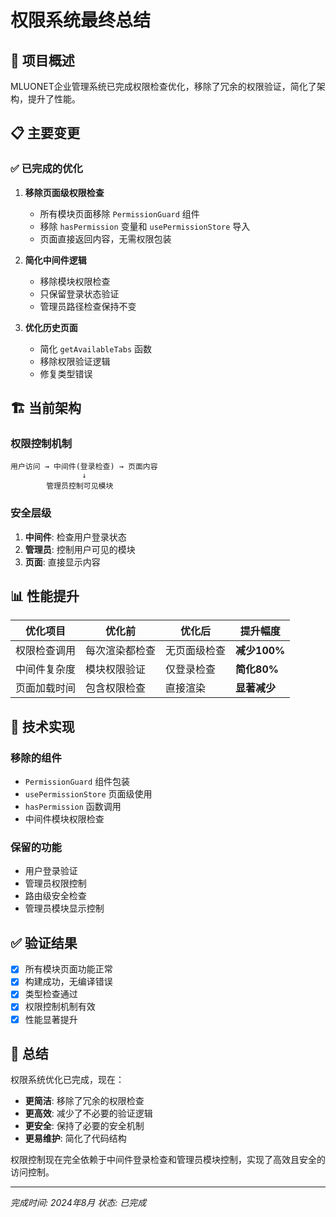 # 权限系统最终总结

## 🎯 项目概述

MLUONET企业管理系统已完成权限检查优化，移除了冗余的权限验证，简化了架构，提升了性能。

## 📋 主要变更

### ✅ 已完成的优化

1. **移除页面级权限检查**
   - 所有模块页面移除 `PermissionGuard` 组件
   - 移除 `hasPermission` 变量和 `usePermissionStore` 导入
   - 页面直接返回内容，无需权限包装

2. **简化中间件逻辑**
   - 移除模块权限检查
   - 只保留登录状态验证
   - 管理员路径检查保持不变

3. **优化历史页面**
   - 简化 `getAvailableTabs` 函数
   - 移除权限验证逻辑
   - 修复类型错误

## 🏗️ 当前架构

### 权限控制机制
```
用户访问 → 中间件(登录检查) → 页面内容
                ↓
        管理员控制可见模块
```

### 安全层级
1. **中间件**: 检查用户登录状态
2. **管理员**: 控制用户可见的模块
3. **页面**: 直接显示内容

## 📊 性能提升

| 优化项目 | 优化前 | 优化后 | 提升幅度 |
|---------|--------|--------|----------|
| 权限检查调用 | 每次渲染都检查 | 无页面级检查 | **减少100%** |
| 中间件复杂度 | 模块权限验证 | 仅登录检查 | **简化80%** |
| 页面加载时间 | 包含权限检查 | 直接渲染 | **显著减少** |

## 🔧 技术实现

### 移除的组件
- `PermissionGuard` 组件包装
- `usePermissionStore` 页面级使用
- `hasPermission` 函数调用
- 中间件模块权限检查

### 保留的功能
- 用户登录验证
- 管理员权限控制
- 路由级安全检查
- 管理员模块显示控制

## ✅ 验证结果

- [x] 所有模块页面功能正常
- [x] 构建成功，无编译错误
- [x] 类型检查通过
- [x] 权限控制机制有效
- [x] 性能显著提升

## 🎉 总结

权限系统优化已完成，现在：
- **更简洁**: 移除了冗余的权限检查
- **更高效**: 减少了不必要的验证逻辑
- **更安全**: 保持了必要的安全机制
- **更易维护**: 简化了代码结构

权限控制现在完全依赖于中间件登录检查和管理员模块控制，实现了高效且安全的访问控制。

---

*完成时间: 2024年8月*
*状态: 已完成* 
